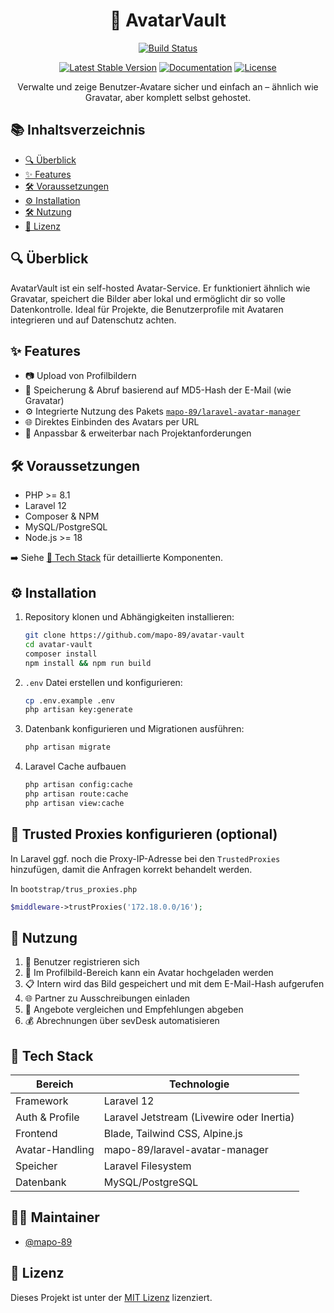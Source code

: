 <h1 align="center"> 👥 AvatarVault</h1>

<div align="center">

[![Build Status](https://github.com/mapo-89/avatar-vault/workflows/tests/badge.svg)](https://github.com/mapo-89/avatar-vault/actions)
<!--[![Total Downloads](https://img.shields.io/packagist/dt/laravel/framework)](https://packagist.org/packages/laravel/framework)-->
[![Latest Stable Version](https://img.shields.io/github/v/release/mapo-89/avatar-vault)](https://github.com/mapo-89/avatar-vault)
[![Documentation](https://img.shields.io/badge/docs-online-blue)](https://github.com/mapo-89/avatar-vault)
[![License](https://img.shields.io/badge/license-MIT-green)](LICENSE)

</div>

<p align="center">
    Verwalte und zeige Benutzer-Avatare sicher und einfach an – ähnlich wie Gravatar, aber komplett selbst gehostet.
</p>

## 📚 Inhaltsverzeichnis

- [🔍 Überblick](#-überblick)
- [✨ Features](#-features)
- [🛠️ Voraussetzungen](#-voraussetzungen)
- [⚙️ Installation](#-installation)
- [🛠️ Nutzung](#-nutzung)
- [📄 Lizenz](#-lizenz)

## 🔍 Überblick

AvatarVault ist ein self-hosted Avatar-Service. Er funktioniert ähnlich wie Gravatar, speichert die Bilder aber lokal und ermöglicht dir so volle Datenkontrolle. Ideal für Projekte, die Benutzerprofile mit Avataren integrieren und auf Datenschutz achten.


## ✨ Features

- 📷 Upload von Profilbildern
- 🔐 Speicherung & Abruf basierend auf MD5-Hash der E-Mail (wie Gravatar)
- ⚙️ Integrierte Nutzung des Pakets [`mapo-89/laravel-avatar-manager`](https://github.com/mapo-89/laravel-avatar-manager)
- 🌐 Direktes Einbinden des Avatars per URL
- 🧰 Anpassbar & erweiterbar nach Projektanforderungen


## 🛠️ Voraussetzungen

- PHP >= 8.1
- Laravel 12
- Composer & NPM
- MySQL/PostgreSQL
- Node.js >= 18

➡️ Siehe [🧰 Tech Stack](#-tech-stack) für detaillierte Komponenten.

## ⚙️ Installation

1. Repository klonen und Abhängigkeiten installieren:

   ```bash
   git clone https://github.com/mapo-89/avatar-vault
   cd avatar-vault
   composer install
   npm install && npm run build
   ```

2. `.env` Datei erstellen und konfigurieren:

    ```bash
    cp .env.example .env
    php artisan key:generate
    ```

3. Datenbank konfigurieren und Migrationen ausführen:

    ```bash
    php artisan migrate
    ```
4. Laravel Cache aufbauen

    ```bash
    php artisan config:cache
    php artisan route:cache
    php artisan view:cache
    ```
## 🚨 Trusted Proxies konfigurieren (optional)

In Laravel ggf. noch die Proxy-IP-Adresse bei den `TrustedProxies` hinzufügen, damit die Anfragen korrekt behandelt werden.

In `bootstrap/trus_proxies.php`

```php
$middleware->trustProxies('172.18.0.0/16');
```

## 🚀 Nutzung

1. 📇 Benutzer registrieren sich
2. 📅 Im Profilbild-Bereich kann ein Avatar hochgeladen werden
3. 📋 Intern wird das Bild gespeichert und mit dem E-Mail-Hash aufgerufen
4. 🌐 Partner zu Ausschreibungen einladen
5. 🔎 Angebote vergleichen und Empfehlungen abgeben
6. 💰 Abrechnungen über sevDesk automatisieren

## 🧰 Tech Stack

| Bereich        | Technologie                              |
|----------------|-------------------------------------------|
| Framework      | Laravel 12                                |
| Auth & Profile | Laravel Jetstream (Livewire oder Inertia) |
| Frontend       | Blade, Tailwind CSS, Alpine.js            |
| Avatar-Handling| mapo-89/laravel-avatar-manager            |
| Speicher       | Laravel Filesystem                        |
| Datenbank      | MySQL/PostgreSQL                          |

## 🧑‍💻 Maintainer

- [@mapo-89](https://github.com/mapo-89)


## 📄 Lizenz

Dieses Projekt ist unter der [MIT Lizenz](LICENSE) lizenziert.

